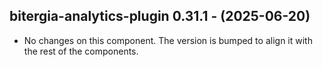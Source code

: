   ## bitergia-analytics-plugin 0.31.1 - (2025-06-20)
  
  * No changes on this component. The version is bumped to align it
    with the rest of the components.
